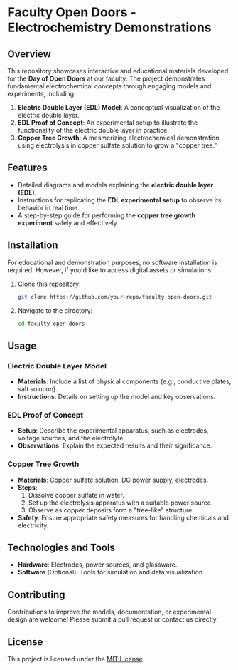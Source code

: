 # Faculty Open Doors - Electrochemistry Demonstrations

## Overview
This repository showcases interactive and educational materials developed for the **Day of Open Doors** at our faculty. The project demonstrates fundamental electrochemical concepts through engaging models and experiments, including:

1. **Electric Double Layer (EDL) Model**: A conceptual visualization of the electric double layer.
2. **EDL Proof of Concept**: An experimental setup to illustrate the functionality of the electric double layer in practice.
3. **Copper Tree Growth**: A mesmerizing electrochemical demonstration using electrolysis in copper sulfate solution to grow a "copper tree."

## Features
- Detailed diagrams and models explaining the **electric double layer (EDL)**.
- Instructions for replicating the **EDL experimental setup** to observe its behavior in real time.
- A step-by-step guide for performing the **copper tree growth experiment** safely and effectively.

## Installation
For educational and demonstration purposes, no software installation is required. However, if you'd like to access digital assets or simulations:

1. Clone this repository:
   ```bash
   git clone https://github.com/your-repo/faculty-open-doors.git
   ```
2. Navigate to the directory:
   ```bash
   cd faculty-open-doors
   ```

## Usage
### Electric Double Layer Model
- **Materials**: Include a list of physical components (e.g., conductive plates, salt solution).  
- **Instructions**: Details on setting up the model and key observations.

### EDL Proof of Concept
- **Setup**: Describe the experimental apparatus, such as electrodes, voltage sources, and the electrolyte.  
- **Observations**: Explain the expected results and their significance.

### Copper Tree Growth
- **Materials**: Copper sulfate solution, DC power supply, electrodes.
- **Steps**:
  1. Dissolve copper sulfate in water.
  2. Set up the electrolysis apparatus with a suitable power source.
  3. Observe as copper deposits form a "tree-like" structure.
- **Safety**: Ensure appropriate safety measures for handling chemicals and electricity.

## Technologies and Tools
- **Hardware**: Electrodes, power sources, and glassware.
- **Software** (Optional): Tools for simulation and data visualization.

## Contributing
Contributions to improve the models, documentation, or experimental design are welcome! Please submit a pull request or contact us directly.

## License
This project is licensed under the [MIT License](LICENSE).

